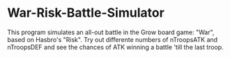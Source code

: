 # War-Risk-Battle-Simulator
This program simulates an all-out battle in the Grow board game: "War", based on Hasbro's "Risk". Try out differente numbers of nTroopsATK and nTroopsDEF and see the chances of ATK winning a battle 'till the last troop.
